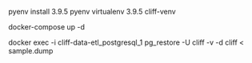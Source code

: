 pyenv install 3.9.5
pyenv virtualenv 3.9.5 cliff-venv

docker-compose up -d

docker exec -i cliff-data-etl_postgresql_1 pg_restore -U cliff -v -d cliff < sample.dump
